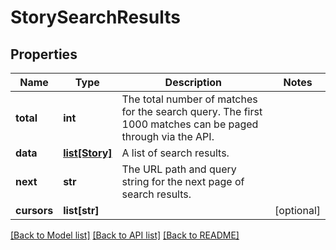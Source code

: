 # StorySearchResults

## Properties
Name | Type | Description | Notes
------------ | ------------- | ------------- | -------------
**total** | **int** | The total number of matches for the search query. The first 1000 matches can be paged through via the API. | 
**data** | [**list[Story]**](Story.md) | A list of search results. | 
**next** | **str** | The URL path and query string for the next page of search results. | 
**cursors** | **list[str]** |  | [optional] 

[[Back to Model list]](../README.md#documentation-for-models) [[Back to API list]](../README.md#documentation-for-api-endpoints) [[Back to README]](../README.md)

